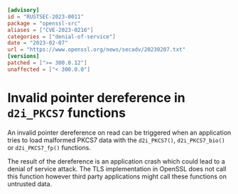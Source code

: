 ```toml
[advisory]
id = "RUSTSEC-2023-0011"
package = "openssl-src"
aliases = ["CVE-2023-0216"]
categories = ["denial-of-service"]
date = "2023-02-07"
url = "https://www.openssl.org/news/secadv/20230207.txt"
[versions]
patched = [">= 300.0.12"]
unaffected = ["< 300.0.0"]
```

# Invalid pointer dereference in `d2i_PKCS7` functions

An invalid pointer dereference on read can be triggered when an
application tries to load malformed PKCS7 data with the
`d2i_PKCS7()`, `d2i_PKCS7_bio()` or `d2i_PKCS7_fp()` functions.

The result of the dereference is an application crash which could
lead to a denial of service attack. The TLS implementation in OpenSSL
does not call this function however third party applications might
call these functions on untrusted data.
